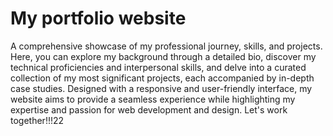  # My portfolio website
 A comprehensive showcase of my professional journey, skills, and projects. 
 Here, you can explore my background through a detailed bio, discover my technical proficiencies and interpersonal skills, and delve into a curated collection of my most significant projects, each accompanied by in-depth case studies. 
 Designed with a responsive and user-friendly interface, my website aims to provide a seamless experience while highlighting my expertise and passion for web development and design.
 Let's work together!!!22

